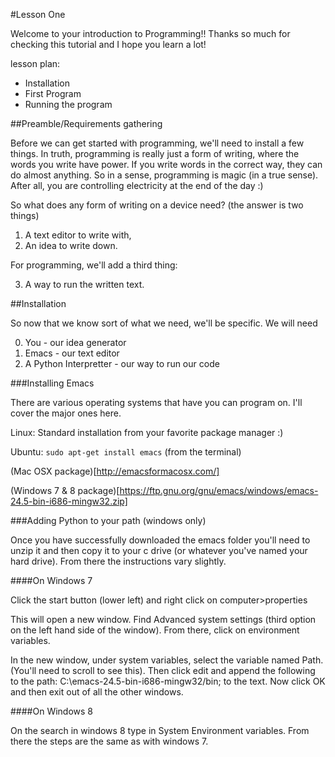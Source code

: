 #Lesson One

Welcome to your introduction to Programming!!  Thanks so much for checking this tutorial and I hope you learn a lot!

lesson plan:

* Installation
* First Program
* Running the program

##Preamble/Requirements gathering

Before we can get started with programming, we'll need to install a few things.  In truth, programming is really just a form of writing, where the words you write have power.  If you write words in the correct way, they can do almost anything.  So in a sense, programming is magic (in a true sense).  After all, you are controlling electricity at the end of the day :)

So what does any form of writing on a device need?  (the answer is two things)

1) A text editor to write with,
2) An idea to write down.

For programming, we'll add a third thing:

3) A way to run the written text.

##Installation

So now that we know sort of what we need, we'll be specific.  We will need 

0) You - our idea generator
1) Emacs - our text editor
2) A Python Interpretter - our way to run our code

###Installing Emacs

There are various operating systems that have you can program on.  I'll cover the major ones here.

Linux: Standard installation from your favorite package manager :)

Ubuntu: `sudo apt-get install emacs` (from the terminal)

(Mac OSX package)[http://emacsformacosx.com/]

(Windows 7 & 8 package)[https://ftp.gnu.org/gnu/emacs/windows/emacs-24.5-bin-i686-mingw32.zip]

###Adding Python to your path (windows only)

Once you have successfully downloaded the emacs folder you'll need to unzip it and then copy it to your c drive (or whatever you've named your hard drive).  From there the instructions vary slightly.

####On Windows 7

Click the start button (lower left) and right click on computer>properties

This will open a new window.  Find Advanced system settings (third option on the left hand side of the window).  From there, click on environment variables.  

In the new window, under system variables, select the variable named Path. (You'll need to scroll to see this).  Then click edit and append the following to the path: C:\emacs-24.5-bin-i686-mingw32/bin; to the text.  Now click OK and then exit out of all the other windows.

####On Windows 8

On the search in windows 8 type in System Environment variables.  From there the steps are the same as with windows 7.



